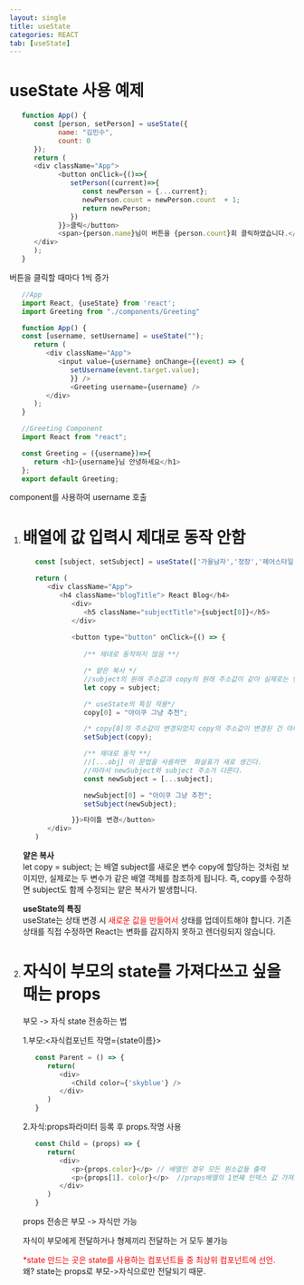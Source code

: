 ```yaml
---
layout: single
title: useState
categories: REACT
tab: [useState]
---
```


# useState 사용 예제
   ```javascript
      function App() {
         const [person, setPerson] = useState({
               name: "김민수",
               count: 0
         });
         return (
         <div className="App">
               <button onClick={()=>{
                  setPerson((current)=>{
                     const newPerson = {...current};
                     newPerson.count = newPerson.count  + 1;
                     return newPerson;
                  })
               }}>클릭</button>
               <span>{person.name}님이 버튼을 {person.count}회 클릭하였습니다.</span>
         </div>
         );
      }
   ```
   버튼을 클릭할 때마다 1씩 증가

   ```javascript
      //App
      import React, {useState} from 'react';
      import Greeting from "./components/Greeting"

      function App() {
      const [username, setUsername] = useState("");
         return (
            <div className="App">
               <input value={username} onChange={(event) => {
                  setUsername(event.target.value);
                  }} />  
                  <Greeting username={username} />
            </div>
         );
      }

      //Greeting Component
      import React from "react";

      const Greeting = ({username})=>{
         return <h1>{username}님 안녕하세요</h1>
      };
      export default Greeting;
   ```
   component를 사용하여 username 호출

1. # 배열에 값 입력시 제대로 동작 안함
   ```javascript
      const [subject, setSubject] = useState(['가을남자','정장','헤어스타일']);

      return (
         <div className="App">
            <h4 className="blogTitle"> React Blog</h4>
               <div>
                  <h5 className="subjectTitle">{subject[0]}</h5>
               </div>
               
               <button type="button" onClick={() => {
               
                  /** 제대로 동작하지 않음 **/

                  /* 얕은 복사 */
                  //subject의 원래 주소값과 copy의 원래 주소값이 같아 실제로는 변경된 것이 없다.
                  let copy = subject;

                  /* useState의 특징 적용*/
                  copy[0] = "아이쿠 그냥 추천";

                  /* copy[0]의 주소값이 변경되었지 copy의 주소값이 변경된 건 아니다*/
                  setSubject(copy);

                  /** 제대로 동작 **/
                  //[...obj] 이 문법을 사용하면  화살표가 새로 생긴다.
                  //따라서 newSubject와 subject 주소가 다른다.   
                  const newSubject = [...subject];

                  newSubject[0] = "아이쿠 그냥 추천";
                  setSubject(newSubject);

               }}>타이틀 변경</button>
         </div>
      )
   ```   
   __얕은 복사__   
   let copy = subject; 는 배열 subject를 새로운 변수 copy에 할당하는 것처럼 보이지만, 실제로는 두 변수가 같은 배열 객체를 참조하게 됩니다. 즉, copy를 수정하면 subject도 함께 수정되는 얕은 복사가 발생합니다.   

   __useState의 특징__   
   useState는 상태 변경 시 <span style="color:red">새로운 값을 만들어서</span> 상태를 업데이트해야 합니다. 기존 상태를 직접 수정하면 React는 변화를 감지하지 못하고 렌더링되지 않습니다.   

1. # 자식이 부모의 state를 가져다쓰고 싶을 때는 props
   부모 -> 자식 state 전송하는 법   

   1.부모:<자식컴포넌트 작명={state이름}>   
   ```javascript
      const Parent = () => {
         return(
            <div>
               <Child color={'skyblue'} />
            </div>
         )
      }
   ```   

   2.자식:props파라미터 등록 후 props.작명 사용   
   ```javascript
      const Child = (props) => {
         return(
            <div>
               <p>{props.color}</p> // 배열인 경우 모든 원소값들 출력
               <p>{props[1]. color}</p>  //props배열의 1번째 인덱스 값 가져오기
            </div>
         )
      }
   ```   

   props 전송은 부모 -> 자식만 가능   

   자식이 부모에게 전달하거나 형제끼리 전달하는 거 모두 불가능   

   <span style="color:red">*state 만드는 곳은  state를 사용하는 컴포넌트들 중 최상위 컴포넌트에 선언.</span>   
   왜? state는 props로 부모->자식으로만 전달되기 때문.


   